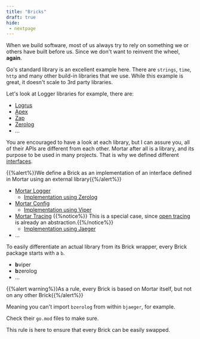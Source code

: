 ```yaml
---
title: "Bricks"
draft: true
hide:
 - nextpage
---
```


When we build software, most of us always try to rely on something we or others have built before us.
Since we don't want to reinvent the wheel, **again**.

Go's standard library is an excellent example here.
There are `strings`, `time`, `http` and many other build-in libraries that we use.
While this example is great, it doesn't scale to 3rd party libraries.

Let's look at Logger libraries for example, there are:

- [Logrus](https://github.com/sirupsen/logrus)
- [Apex](https://github.com/apex/log)
- [Zap](https://github.com/uber-go/zap)
- [Zerolog](https://github.com/rs/zerolog)
- ...

You are encouraged to have a look at each library, but I can assure you, all of their APIs are different from each other.
Mortar after all is a library, and its purpose to be used in many projects.
That is why we defined different [interfaces](https://pkg.go.dev/github.com/go-masonry/mortar/interfaces).

{{%alert%}}We define a Brick as an implementation of an interface defined in Mortar using an external library{{%/alert%}}

- [Mortar Logger](https://github.com/go-masonry/mortar/blob/master/interfaces/log/interfaces.go)
    - [Implementation using Zerolog](https://github.com/go-masonry/bzerolog)
- [Mortar Config](https://github.com/go-masonry/mortar/blob/master/interfaces/cfg/interfaces.go)
    - [Implementation using Viper](https://github.com/go-masonry/bviper)
- [Mortar Tracing](https://github.com/go-masonry/mortar/blob/master/interfaces/trace/interfaces.go)
    {{%notice%}} This is a special case, since [open tracing](https://github.com/opentracing/opentracing-go) is already an abstraction.{{%/notice%}}
    - [Implementation using Jaeger](https://github.com/go-masonry/bjaeger)
- ...

To easily differentiate an actual library from its Brick wrapper, every Brick package starts with a `b`.

- **b**viper
- **b**zerolog
- ...

{{%alert warning%}}As a rule, every Brick is based on Mortar itself, but not on any other Brick{{%/alert%}}

Meaning you can't import `bzerolog` from within `bjaeger`, for example.

Check their `go.mod` files to make sure.

This rule is here to ensure that every Brick can be easily swapped.

